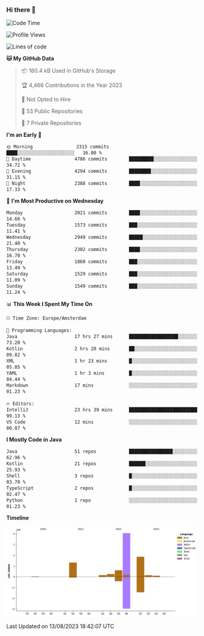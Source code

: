 ### Hi there 👋


<!--START_SECTION:waka-->
![Code Time](http://img.shields.io/badge/Code%20Time-3%2C488%20hrs%2047%20mins-blue)

![Profile Views](http://img.shields.io/badge/Profile%20Views-23-blue)

![Lines of code](https://img.shields.io/badge/From%20Hello%20World%20I%27ve%20Written-8.5%20million%20lines%20of%20code-blue)

**🐱 My GitHub Data** 

> 📦 160.4 kB Used in GitHub's Storage 
 > 
> 🏆 4,466 Contributions in the Year 2023
 > 
> 🚫 Not Opted to Hire
 > 
> 📜 53 Public Repositories 
 > 
> 🔑 7 Private Repositories 
 > 
**I'm an Early 🐤** 

```text
🌞 Morning                2315 commits        ████░░░░░░░░░░░░░░░░░░░░░   16.80 % 
🌆 Daytime                4786 commits        █████████░░░░░░░░░░░░░░░░   34.72 % 
🌃 Evening                4294 commits        ████████░░░░░░░░░░░░░░░░░   31.15 % 
🌙 Night                  2388 commits        ████░░░░░░░░░░░░░░░░░░░░░   17.33 % 
```
📅 **I'm Most Productive on Wednesday** 

```text
Monday                   2021 commits        ████░░░░░░░░░░░░░░░░░░░░░   14.66 % 
Tuesday                  1573 commits        ███░░░░░░░░░░░░░░░░░░░░░░   11.41 % 
Wednesday                2949 commits        █████░░░░░░░░░░░░░░░░░░░░   21.40 % 
Thursday                 2302 commits        ████░░░░░░░░░░░░░░░░░░░░░   16.70 % 
Friday                   1860 commits        ███░░░░░░░░░░░░░░░░░░░░░░   13.49 % 
Saturday                 1529 commits        ███░░░░░░░░░░░░░░░░░░░░░░   11.09 % 
Sunday                   1549 commits        ███░░░░░░░░░░░░░░░░░░░░░░   11.24 % 
```


📊 **This Week I Spent My Time On** 

```text
🕑︎ Time Zone: Europe/Amsterdam

💬 Programming Languages: 
Java                     17 hrs 27 mins      ██████████████████░░░░░░░   73.20 % 
Kotlin                   2 hrs 20 mins       ██░░░░░░░░░░░░░░░░░░░░░░░   09.82 % 
XML                      1 hr 23 mins        █░░░░░░░░░░░░░░░░░░░░░░░░   05.85 % 
YAML                     1 hr 3 mins         █░░░░░░░░░░░░░░░░░░░░░░░░   04.44 % 
Markdown                 17 mins             ░░░░░░░░░░░░░░░░░░░░░░░░░   01.23 % 

🔥 Editors: 
IntelliJ                 23 hrs 39 mins      █████████████████████████   99.13 % 
VS Code                  12 mins             ░░░░░░░░░░░░░░░░░░░░░░░░░   00.87 % 
```

**I Mostly Code in Java** 

```text
Java                     51 repos            ████████████████░░░░░░░░░   62.96 % 
Kotlin                   21 repos            ██████░░░░░░░░░░░░░░░░░░░   25.93 % 
Shell                    3 repos             █░░░░░░░░░░░░░░░░░░░░░░░░   03.70 % 
TypeScript               2 repos             █░░░░░░░░░░░░░░░░░░░░░░░░   02.47 % 
Python                   1 repo              ░░░░░░░░░░░░░░░░░░░░░░░░░   01.23 % 
```



**Timeline**

![Lines of Code chart](https://raw.githubusercontent.com/powercasgamer/powercasgamer/master/assets/bar_graph.png)


 Last Updated on 13/08/2023 18:42:07 UTC
<!--END_SECTION:waka-->
